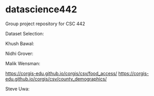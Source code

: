 # datascience442
Group project repository for CSC 442


Dataset Selection:

  Khush Bawal:

  Nidhi Grover:

  Malik Wensman:

  https://corgis-edu.github.io/corgis/csv/food_access/
  https://corgis-edu.github.io/corgis/csv/county_demographics/

  Steve Uwa:
